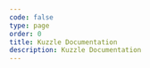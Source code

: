 ```yaml
---
code: false
type: page
order: 0
title: Kuzzle Documentation
description: Kuzzle Documentation
---
```


<HomeV1 :kuzzleMajor="1"/>
